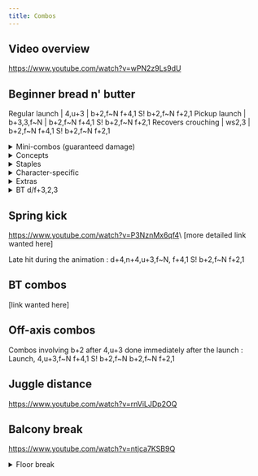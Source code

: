 ```yaml
---
title: Combos
---
```


## Video overview
<https://www.youtube.com/watch?v=wPN2z9Ls9dU>

<!-- http://www.tekkenzaibatsu.com/forums/showthread.php?threadid=132650 -->
<!-- https://discordapp.com/channels/361852916203651074/362381291905351692/557816926538170380 -->

## Beginner bread n' butter

Regular launch | 4,u+3 | b+2,f\~N f+4,1 S! b+2,f\~N f+2,1
Pickup launch | b+3,3,f\~N | b+2,f\~N f+4,1 S! b+2,f\~N f+2,1
Recovers crouching | ws2,3 | b+2,f\~N f+4,1 S! b+2,f\~N f+2,1

<details>
  <summary markdown="0">Mini-combos (guaranteed damage)</summary>
<div class="p grid-mm12">
ws2,3
CH u/b+3
: f,F+3

CH d/b+3+4
CH FC d/f+4
f,F+3+4
: f+3+4

CH FC d/f+4,3
: HMS 1,f\~N d,D/B+4
: HMS u/f+4

1,3:3:3
HMS 4
HMS u/f+4
b+4 (crouching opponent)
: d,D/B+4
: u/b+3

bb+4,3
b+4,3 (crouching opponent)
: HMS u/f+4

<!-- -->

FC d/f,d,D/F+3
: 3 (wake-up low kick)

CH (2,1),4
: 1,3:3:3 d,D/B+4
: 1,2,4

u/f+3+4
: d/f+3+4 (with rage)
: f,F+3
: u/b+3 (sometimes whiffs)
: d+2 (sometimes whiffs)

u/f+3+4,3+4
: HMS u/f+3
: HMS 2

4,3,3
d+4,N,4,3,3
: d+3 (sometimes whiffs)
: u/b+3 (sometimes whiffs)
</div>
</details>

<details>
<summary markdown="0">Concepts</summary>

The key combo moves and their function are:

Damage | Pickup | Filler | Screw | Ender
|--|
4,u+3          | b+3,3,f\~N     | b+2,f\~N   | ws2,4   | f+2,1
4,u+3,f\~N     | ws2,3          | 1,2,f\~N   | f+4,1   | ws2,3
4,3,4          | ws4            | b+1:1,f\~N | b+2,4,3 | f+1+2
U/F,4          | d/f+4          | d/f+1      | 2,2,3   | wr3,4
d+2            | d+2            | 2          | 2,1,3   | d+2
b,B+4          | d+4,4,u+3,f\~N |            | b,B+4   | d/f+3,2,3
SSL 3+4        | 3              |            | SSL 3+4 | b+4
f,F+4 |||| 1+2
|||| d/b+3

The main purpose for all these options is to get the right wall carry.

Notes on specific options:

- b+2,f\~N ws2,4 S! f+2,1 as 5--9th aerial hits is staple
  - the last hit of ws2,4 whiffs for launchers that misalign, so do f+4,1 instead
- b+2,f\~N &lt;screw\> S! b+2,f\~N &lt;ender\> works as 3--7th aerial hits
  - does same damage as b+2,f\~N(x2) &lt;screw\> S! &lt;ender\>
- b+2,f\~N f+2,1 works as 6--8th aerial hits
- d+2 b+2 usually works as 2--3rd aerial hits
  - at some angles, d+2 needs to hit close to the ground
  - at other angles, it needs to hit far from the ground
- d/f+3,2,3 works as 5--7th aerial hits

Enders:

- ws2,3 f+2,1 and f+1+2 do 10 damage at max scaling (30%)
- wr3,4 does 11 damage at max scaling, but won't wall splat
- longest to shortest carry:
  - f+2,1 ws2,3 f+1+2 d+2
- ws2,3 gives better splats and oki
- 1,2,f\~N can high splat
- wr3,4 b+4 1+2 and d/b+3 floor break
- b+4 1+2 and d/b+3 spike to setup oki
- d/f+3,2,3 does 13 damage at max scaling, but is 3 hits
</details>

<details>
<summary markdown="0">Staples</summary>
<div class="p grid-mm12">
u/f+4
d/f+2
MS 3,4
u/f\~N,4
CH b+4
CH (f+4),3
CH HMS u/f+4
d/f+3+4,f\~N
: 4,u+3 b+2,f\~N(x3) ws2,4 S! f+2,1
: 4,u+3 b+2,f\~N ws2,4 S! b+2,f\~N ws2,3

CH 4 (impossible at tip range)
: b+1:1,f\~N 4,u+3 b+2,f\~N(x2) &lt;f+4,1 S! f+2,1
: b+1:1,f\~N 4,u+3 b+2,f\~N f+4,1 S! f+2,1

CH 4,4
: b+2,f\~N(x4) f+4,1 S! f+2,1
: b+2,f\~N d/f+1 b+2,f\~N ws2,4 S! f+2,1

CH 4,3,4
: b+2,f\~N(x3) f+4,1 S! f+2,1
: b+2,f\~N ws2,4 S! b+2,f\~N ws2,3

CH d+3,4
CH 1+2
CH 1+2,3+4
CH (2,1),1
CH (u/f+3),1
: b+3,3,f\~N b+2,f\~N(x3) ws2,4 S! f+2,1
: b+3,3,f\~N b+2,f\~N ws2,4 S! b+2,f\~N ws2,3

f+3,3,3,3,3,4
: 4,u+3 b+2,f\~N(x2) ws2,3
: 4,u+3 b+2,f\~N ws2,3

CH b+4,3
CH (f+4),3,4
: f\~N ws2,3 b+2,f\~N(x3) f+4,1 S! f+2,1
: f\~N ws2,3 b+2,f\~N ws2,4 S! b+2,f\~N ws2,3

ws2,3
CH u/b+3
: d/f+3+4,f\~N, ws2,3 b+2,f\~N(x2) f+4,1 S! f+2,1
: d/f+3+4,f\~N, ws2,3 b+2,f\~N f+4,1 S! f+2,1

CH Sway 4
: d+2 d+2 b+2,f\~N(x3) f+4,1 S! f+2,1
: d+2 d+2 b+2,f\~N ws2,4 S! b+2,f\~N ws2,3

<!-- -->

low parry
: 4,u+3 b+2,f\~N(x3) ws2,4 S! f+2,1
: 4,u+3 b+2,f\~N ws2,4 S! b+2,f\~N ws2,3
: d+2 b+2,f\~N d/f+1 b+2,f\~N ws2,4 S! f+2,1

CH HMS 4
FC u/f+4
CH FUFT 3
CH FUFA 3
CH FDFT 3
: ws2,3 b+2,f\~N(x3) f+4,1 S! f+2,1
: ws2,3 b+2,f\~N ws2,4 S! b+2,f\~N ws2,3

CH FDFA 3
: ws4 b+3,3,f\~N b+2,f\~N(x2) f+4,1 S! f+2,1
: ws4 b+3,3,f\~N b+2,f\~N ws2,4 S! f+2,1

f,F+4
b,B+4
u/f+3,4
: f,F b+3,3,f\~N b+2,f\~N f+4,1 S! b+2,f\~N f+2,1

HMS 2
: 4,u+3 b+2,f\~N(x3) f+4,1 S! f+2,1
: 4,u+3 b+2,f\~N ws2,4 S! b+2,f\~N ws2,3

d,D/B+4
: U/F,4 4,u+3 b+2,f\~N(x2) f+4,1 S! f+2,1
: U/F,4 d+2 b+2,f\~N(x3) f+4,1 S! f+2,1
: U/F,4 d/f+1 b+2,f\~N ws2,4 S! b+2,f\~N ws2,3
: 3\~3:4

CH (1,2),4
CH (HMS 1),4
: d+2 b+2,f\~N 2 b+2,f\~N f+4,1 S! f+2,1

CH (1,2),4,3
CH (HMS 1),4,3
: f\~N d+2 b+2,f\~N 2 b+2,f\~N f+4,1 S! f+2,1

CH (2,1),3
CH (b+1+2),4
: 4,u+3 b+2,f\~N(x4) f+2,1
: 4,u+3 b+2,f\~N d/f+3,2,3

(d/f+3,2),3
: 2,2,3 S! b+2,f\~N 1,2,f\~N f+2,1
</div>
</details>

<details>
<summary markdown="0">Character-specific</summary>
<!-- https://discordapp.com/channels/361852916203651074/362381291905351692/600686465407778845 -->
### CH Sway 4

AK, Bob, Bryan, Drag, Maven, Feng, Geese, Hei, King, Miguel, Paul, Shaheen, Steve
: 4,u+3 b+2,f\~N(x3) f+4,1 S! f+2,1

Gigas, Jack, Marduk
: d/f+4 b+3,3,f\~N b+2,f\~N(x2) f+4,1 S! f+2,1

Bears
: b+3,3,f\~N b+2,f\~N(x3) f+4,1 S! f+2,1

### ws2,3

Gigas, Jack, Marduk
: b+1:1,2
: b+1:1,f\~N, dash b+3,3,f\~N ws2,4 S! d,db+4

Bears
: b+2,4,3 S! b+2,f\~N(x3) f+2,1
</details>

<details>
<summary markdown="0">Extras</summary>
f+3,3,3,3,3,4
: 4,u+3 b+2,f\~N(x3) &lt;f+2,1

CH b+4
: U/F,4 d+2 b+2,f\~N(x3) ws2,4 S! f+2,1

CH 1+2
CH (2,1),1
CH (u/f+3),1
: f,F d/f+4 b+3,3,f\~N b+2,f\~N(x2) ws2,4 S! f+2,1
</details>

<details>
<summary markdown="0">BT d/f+3,2,3</summary>
<!-- https://discordapp.com/channels/361852916203651074/362381291905351692/601635972823908353 -->

d/f+3,2,3 2 d+2 b+2,f\~N ws2,4 S! b+4 d+3 (97 dmg)

This is the max damage at most angles. Note:

- If you are left of the opponent's center back, you need to delay d+2
- If you are right of their center back, you need to not delay d+2
- If you are somewhat left of center and they are face up from b+2, then ws2 must hit very late to connect
- If you are far enough that b+2 is going to turn them face-down, then there must be no delay for the ws2 to connect

Other higher damage juggles:

- d/f+3,2,3 2 f,F\~4,u+3 b+2,f\~N b+1:1,f\~N ws2,4 S! wr3,4\\
  (dead center or slightly left of opponent's middle back, 99 dmg)
- d/f+3,2,3 2 d+2 b+2,f\~N ws2,4 S! b+4 u/b+3\\
  (vs. large normals, somewhat right of opponent's center back, really tough timing on the finish, 100 dmg)

With rage, comboing anywhere from left of center back becomes very easy for good damage:

- d/f+3,2,3 4,u+3 d/f+3+4,f\~N ws2,4 S! b+4 d+3 (114 dmg)
</details>

## Spring kick
<https://www.youtube.com/watch?v=P3NznMx6qf4>\\
[more detailed link wanted here]

Late hit during the animation
: d+4,n+4,u+3,f\~N, f+4,1 S! b+2,f\~N f+2,1

## BT combos
[link wanted here]

## Off-axis combos
Combos involving b+2 after 4,u+3 done immediately after the launch
: Launch, 4,u+3,f\~N f+4,1 S! b+2,f\~N b+2,f\~N f+2,1

## Juggle distance
<https://www.youtube.com/watch?v=rnViLJDp2OQ>

## Balcony break
<https://www.youtube.com/watch?v=ntjca7KSB9Q>

<details>
<summary markdown="0">Floor break</summary>
<!-- https://discordapp.com/channels/361852916203651074/362318093097107458/449722984450621441 -->
At the wall, after a f43 to break you can do 4u3 to f4,3 -> d 3\\
otherwise you want to go for a break that doesnt leave you BT (wr34 does this on hit without a combo) and do a generic bnb\\
adapt for the hit that the floor break was\\
so, if you somehow broke on the 2nd hit, you want to do the 4u3 b2 b2 b2 f21 combo\\
or 4u3 b2 ws 24 b2 (make sure hits wall) b2 f43 d3\\
because of how floor breaks work you likely wont get a standard bnb like you do a from a balcony break, but it's worth tring to wall carry\\
especially as Forgotten Realm is a fairly clostrophobic stage\\
I tend to do a bnb up until screw, then do WR34 to break and do SSR b4 for oki on floor breaks on a longer combo\\
If you have <4 bar then only do 2x b2s so the WR34 is guaranteed

[more detailed info wanted here]
</details>
